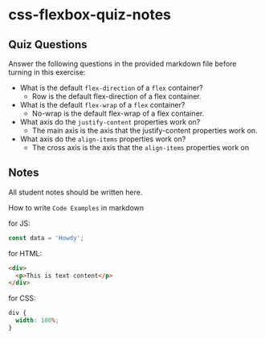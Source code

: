# css-flexbox-quiz-notes

## Quiz Questions

Answer the following questions in the provided markdown file before turning in this exercise:

- What is the default `flex-direction` of a `flex` container?
  - Row is the default flex-direction of a flex container.
- What is the default `flex-wrap` of a `flex` container?
  - No-wrap is the default flex-wrap of a flex container.
- What axis do the `justify-content` properties work on?
  - The main axis is the axis that the justify-content properties work on.
- What axis do the `align-items` properties work on?
  - The cross axis is the axis that the `align-items` properties work on

## Notes

All student notes should be written here.

How to write `Code Examples` in markdown

for JS:

```javascript
const data = 'Howdy';
```

for HTML:

```html
<div>
  <p>This is text content</p>
</div>
```

for CSS:

```css
div {
  width: 100%;
}
```
